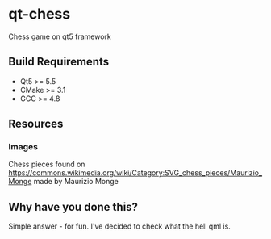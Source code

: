 # qt-chess
Chess game on qt5 framework

## Build Requirements
* Qt5 >= 5.5
* CMake >= 3.1
* GCC >= 4.8

## Resources
### Images
Chess pieces found on https://commons.wikimedia.org/wiki/Category:SVG_chess_pieces/Maurizio_Monge
made by Maurizio Monge

## Why have you done this?
Simple answer - for fun. I've decided to check what the hell qml is.
